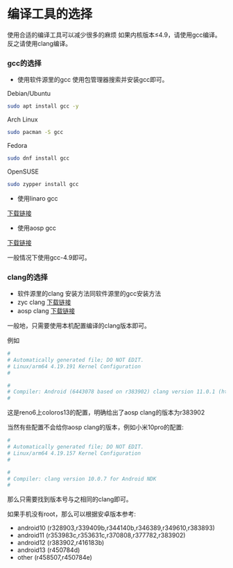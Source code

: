 # 编译工具的选择
使用合适的编译工具可以减少很多的麻烦
如果内核版本≤4.9，请使用gcc编译。
反之请使用clang编译。
### gcc的选择
- 使用软件源里的gcc
使用包管理器搜索并安装gcc即可。

Debian/Ubuntu
```bash
sudo apt install gcc -y
```
Arch Linux
```bash
sudo pacman -S gcc
```
Fedora
```bash
sudo dnf install gcc
```
OpenSUSE
```bash
sudo zypper install gcc
```
- 使用linaro gcc

[下载链接](https://releases.linaro.org/components/toolchain/binaries/)
- 使用aosp gcc

[下载链接](https://android.googlesource.com/platform/prebuilts/gcc)

一般情况下使用gcc-4.9即可。
### clang的选择
- 软件源里的clang
安装方法同软件源里的gcc安装方法
- zyc clang
[下载链接](https://github.com/ZyCromerZ/Clang/releases)
- aosp clang
[下载链接](https://android.googlesource.com/platform/prebuilts/clang)

一般地，只需要使用本机配置编译的clang版本即可。

例如
```bash
#
# Automatically generated file; DO NOT EDIT.
# Linux/arm64 4.19.191 Kernel Configuration
#

#
# Compiler: Android (6443078 based on r383902) clang version 11.0.1 (https://android.googlesource.com/toolchain/llvm-project b397f81060ce6d701042b782172ed13bee898b79)
#
```
这是reno6上coloros13的配置，明确给出了aosp clang的版本为r383902

当然有些配置不会给你aosp clang的版本，例如小米10pro的配置:
```bash
#
# Automatically generated file; DO NOT EDIT.
# Linux/arm64 4.19.157 Kernel Configuration
#

#
# Compiler: clang version 10.0.7 for Android NDK
#
```
那么只需要找到版本号与之相同的clang即可。

如果手机没有root，那么可以根据安卓版本参考:
- android10 (r328903,r339409b,r344140b,r346389,r349610,r383893)
- android11 (r353983c,r353631c,r370808,r377782,r383902)
- android12 (r383902,r416183b)
- android13 (r450784d)
- other (r458507,r450784e)
